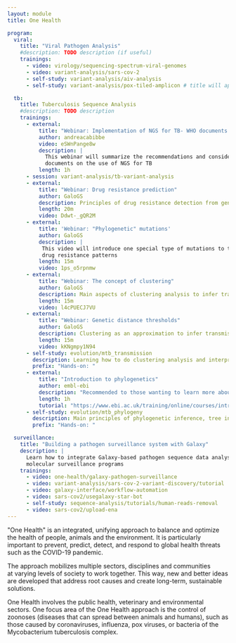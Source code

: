 ```yaml
---
layout: module
title: One Health

program:
  viral:
    title: "Viral Pathogen Analysis"
    #description: TODO description (if useful)
    trainings:
      - video: virology/sequencing-spectrum-viral-genomes
      - video: variant-analysis/sars-cov-2
      - self-study: variant-analysis/aiv-analysis
      - self-study: variant-analysis/pox-tiled-amplicon # title will appear once tutorial is merged into GTN

  tb:
    title: Tuberculosis Sequence Analysis
    #description: TODO description
    trainings:
      - external:
          title: "Webinar: Implementation of NGS for TB- WHO documents and other considerations"
          author: andreacabibbe
          video: eSWnPange8w
          description: |
            This webinar will summarize the recommendations and considerations available from the WHO
            documents on the use of NGS for TB
          length: 1h
      - session: variant-analysis/tb-variant-analysis
      - external:
          title: "Webinar: Drug resistance prediction"
          author: GaloGS
          description: Principles of drug resistance detection from genomic data
          length: 20m
          video: Ddwt-_gQR2M
      - external:
          title: 'Webinar: "Phylogenetic" mutations'
          author: GaloGS
          description: |
           This video will introduce one special type of mutations to take into account when studying
           drug resistance patterns
          length: 15m
          video: 1ps_o5rpnmw
      - external:
          title: "Webinar: The concept of clustering"
          author: GaloGS
          description: Main aspects of clustering analysis to infer transmission in MTBC
          length: 15m
          video: l4cPUECJ7VU
      - external:
          title: "Webinar: Genetic distance thresholds"
          author: GaloGS
          description: Clustering as an approximation to infer transmission
          length: 15m
          video: kKNgmpy1N94
      - self-study: evolution/mtb_transmission
        description: Learning how to do clustering analysis and interpret drug resistance patterns
        prefix: "Hands-on: "
      - external:
          title: "Introduction to phylogenetics"
          author: embl-ebi
          description: "Recommended to those wanting to learn more about phylogenetics"
          length: 1h
          tutorial: "https://www.ebi.ac.uk/training/online/courses/introduction-to-phylogenetics/"
      - self-study: evolution/mtb_phylogeny
        description: Main principles of phylogenetic inference, tree interpretation
        prefix: "Hands-on: "

  surveillance:
    title: "Building a pathogen surveillance system with Galaxy"
    description: |
      Learn how to integrate Galaxy-based pathogen sequence data analysis into
      molecular surveillance programs
    trainings:
      - video: one-health/galaxy-pathogen-surveillance
      - video: variant-analysis/sars-cov-2-variant-discovery/tutorial
      - video: galaxy-interface/workflow-automation
      - video: sars-cov2/usegalaxy-star-bot
      - self-study: sequence-analysis/tutorials/human-reads-removal
      - video: sars-cov2/upload-ena
---
```


"One Health" is an integrated, unifying approach to balance and optimize the health of people, animals and the environment. It is particularly important to prevent, predict, detect, and respond to global health threats such as the COVID-19 pandemic.

The approach mobilizes multiple sectors, disciplines and communities at varying levels of society to work together. This way, new and better ideas are developed that address root causes and create long-term, sustainable solutions.

One Health involves the public health, veterinary and environmental sectors. One focus area of the One Health approach is the control of zoonoses (diseases that can spread between animals and humans), such as those caused by coronaviruses, influenza, pox viruses, or bacteria of the Mycobacterium tuberculosis complex.
